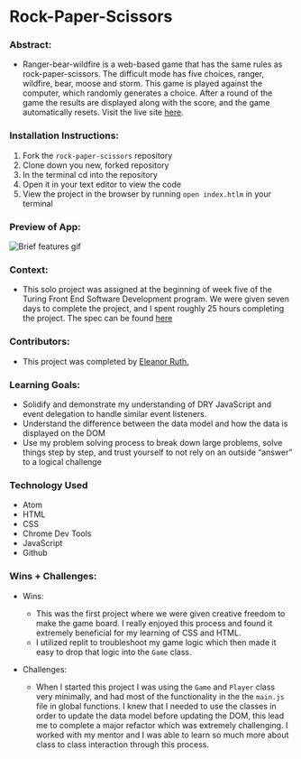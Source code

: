 
# Rock-Paper-Scissors

### Abstract:
[//]: <> (Briefly describe what you built and its features. What problem is the app solving? How does this application solve that problem?)

  - Ranger-bear-wildfire is a web-based game that has the same rules as rock-paper-scissors. The difficult mode has five choices, ranger, wildfire, bear, moose and storm. This game is played against the computer, which randomly generates a choice. After a round of the game the results are displayed along with the score, and the game automatically resets. Visit the live site <a href="https://eleanorgruth.github.io/rock-paper-scissors/">here</a>.

### Installation Instructions:
[//]: <> (What steps does a person have to take to get your app cloned down and running?)

1. Fork the `rock-paper-scissors` repository
2. Clone down you new, forked repository
3. In the terminal cd into the repository
4. Open it in your text editor to view the code
5. View the project in the browser by running `open index.htlm` in your terminal

### Preview of App:
[//]: <> (Provide ONE gif or screenshot of your application - choose the "coolest" piece of functionality to show off.)

![Brief features gif](https://media.giphy.com/media/yd1TZxtAYIaj8HtUWE/giphy.gif)

### Context:
[//]: <> (Give some context for the project here. How long did you have to work on it? How far into the Turing program are you?)

  - This solo project was assigned at the beginning of week five of the Turing Front End Software Development program. We were given seven days to complete the project, and I spent roughly 25 hours completing the project. The spec can be found [here](https://frontend.turing.edu/projects/module-1/rock-paper-scissors-solo-v2.html)

### Contributors:
[//]: <> (Who worked on this application? Link to their GitHubs.)

 - This project was completed by <a href="https://github.com/Eleanorgruth">Eleanor Ruth.</a>


### Learning Goals:
[//]: <> (What were the learning goals of this project? What tech did you work with?)

  - Solidify and demonstrate my understanding of DRY JavaScript and event delegation to handle similar event listeners.
  - Understand the difference between the data model and how the data is displayed on the DOM
  - Use my problem solving process to break down large problems, solve things step by step, and trust yourself to not rely on an outside “answer” to a logical challenge

### Technology Used

  - Atom
  - HTML
  - CSS
  - Chrome Dev Tools
  - JavaScript
  - Github

### Wins + Challenges:
[//]: <> (What are 2-3 wins you have from this project? What were some challenges you faced - and how did you get over them?)

  - Wins:
    - This was the first project where we were given creative freedom to make the game board. I really enjoyed this process and found it extremely beneficial for my learning of CSS and HTML.
    - I utilized replit to troubleshoot my game logic which then made it easy to drop that logic into the `Game` class. 

  - Challenges:
    - When I started this project I was using the `Game` and `Player` class very minimally, and had most of the functionality in the the `main.js` file in global functions. I knew that I needed to use the classes in order to update the data model before updating the DOM, this lead me to complete a major refactor which was extremely challenging. I worked with my mentor and I was able to learn so much more about class to class interaction through this process.
